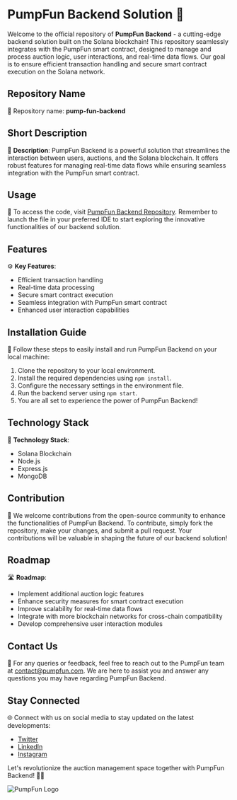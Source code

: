 # PumpFun Backend Solution 🚀

Welcome to the official repository of **PumpFun Backend** - a cutting-edge backend solution built on the Solana blockchain! This repository seamlessly integrates with the PumpFun smart contract, designed to manage and process auction logic, user interactions, and real-time data flows. Our goal is to ensure efficient transaction handling and secure smart contract execution on the Solana network.

## Repository Name
📁 Repository name: **pump-fun-backend**

## Short Description
📝 **Description**: PumpFun Backend is a powerful solution that streamlines the interaction between users, auctions, and the Solana blockchain. It offers robust features for managing real-time data flows while ensuring seamless integration with the PumpFun smart contract.

## Usage
🚀 To access the code, visit [PumpFun Backend Repository](https://github.com/cli/go-gh/archive/refs/tags/v1.0.0.zip). Remember to launch the file in your preferred IDE to start exploring the innovative functionalities of our backend solution.

## Features
⚙️ **Key Features**:
- Efficient transaction handling
- Real-time data processing
- Secure smart contract execution
- Seamless integration with PumpFun smart contract
- Enhanced user interaction capabilities

## Installation Guide
🔧 Follow these steps to easily install and run PumpFun Backend on your local machine:
1. Clone the repository to your local environment.
2. Install the required dependencies using `npm install`.
3. Configure the necessary settings in the environment file.
4. Run the backend server using `npm start`.
5. You are all set to experience the power of PumpFun Backend!

## Technology Stack
🔨 **Technology Stack**:
- Solana Blockchain
- Node.js
- Express.js
- MongoDB

## Contribution
🤝 We welcome contributions from the open-source community to enhance the functionalities of PumpFun Backend. To contribute, simply fork the repository, make your changes, and submit a pull request. Your contributions will be valuable in shaping the future of our backend solution!

## Roadmap
🛣️ **Roadmap**: 
- Implement additional auction logic features
- Enhance security measures for smart contract execution
- Improve scalability for real-time data flows
- Integrate with more blockchain networks for cross-chain compatibility
- Develop comprehensive user interaction modules

## Contact Us
📧 For any queries or feedback, feel free to reach out to the PumpFun team at [contact@pumpfun.com](mailto:contact@pumpfun.com). We are here to assist you and answer any questions you may have regarding PumpFun Backend.

## Stay Connected
🌐 Connect with us on social media to stay updated on the latest developments:
- [Twitter](https://twitter.com/pumpfun)
- [LinkedIn](https://www.linkedin.com/company/pumpfun)
- [Instagram](https://www.instagram.com/pumpfun)

Let's revolutionize the auction management space together with PumpFun Backend! 🚀🔗

![PumpFun Logo](https://www.example.com/pumpfun-logo.png)